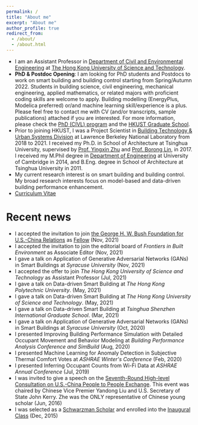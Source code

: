 ```yaml
---
permalink: /
title: "About me"
excerpt: "About me"
author_profile: true
redirect_from: 
  - /about/
  - /about.html
---
```


- I am an Assistant Professor in [Department of Civil and Environmental Engineering](https://www.ce.ust.hk/) at [The Hong Kong University of Science and Technology](https://hkust.edu.hk/home).
- **PhD & Postdoc Opening**: I am looking for PhD students and Postdocs to work on smart building and building control starting from Spring/Autumn 2022. Students in building science, civil engineering, mechanical engineering, applied mathematics, or related majors with proficient  coding skills are welcome to apply. Building modelling (EnergyPlus, Modelica preferred) or/and machine learning skill/experience is a plus. Please feel free to contact me with CV (and/or transcripts, sample publications) attached if you are interested. For more information, please check the [PhD (CIVL) program](https://prog-crs.ust.hk/pgprog/2020-21/mphil-phd-civl%20) and the [HKUST Graduate School](https://pg.ust.hk/prospective-students/home).
- Prior to joining HKUST, I was a Project Scientist in [Building Technology & Urban Systems Division](https://buildings.lbl.gov/) at Lawrence Berkeley National Laboratory from 2018 to 2021. I received my Ph.D. in School of Architecture at Tsinghua University, supervised by [Prof. Yingxin Zhu](http://www.arch.tsinghua.edu.cn/info/Building%20Science%20and%20Technology/1825) and [Prof. Borong Lin](http://www.arch.tsinghua.edu.cn/info/Building%20Science%20and%20Technology/1804), in 2017. I received my M.Phil degree in [Department of Engineering](http://www.eng.cam.ac.uk/) at University of Cambridge in 2014, and B.Eng. degree in School of Architecture at Tsinghua University in 2011.
- My current research interest is on smart building and building control. My broad research interests focus on model-based and data-driven building performance enhancement.
- [Curriculum Vitae](http://walterzwang.github.io/files/CV.pdf)


Recent news
======
- I accepted the invitation to join [the George H. W. Bush Foundation for U.S.-China Relations](https://bushchinafoundation.org/) as [Fellow](http://walterzwang.github.io/files/BushFoundationFellow.pdf) (Nov, 2021)
- I accepted the invitation to join the editorial board of *Frontiers in Built Environment* as Associate Editor (Nov, 2021)
- I gave a talk on Application of Generative Adversarial Networks (GANs) in Smart Buildings at *Syracuse University* (Nov, 2021)
- I accepted the offer to join *The Hong Kong University of Science and Technology* as Assistant Professor (Jul, 2021)
- I gave a talk on Data-driven Smart Building at *The Hong Kong Polytechnic University*. (May, 2021)
- I gave a talk on Data-driven Smart Building at *The Hong Kong University of Science and Technology*. (May, 2021)
- I gave a talk on Data-driven Smart Building at *Tsinghua Shenzhen International Graduate School*. (Mar, 2021)
- I gave a talk on Application of Generative Adversarial Networks (GANs) in Smart Buildings at *Syracuse University* (Oct, 2020)
- I presented Improving Building Performance Simulation with Detailed Occupant Movement and Behavior Modeling at *Building Performance Analysis Conference and SimBuild* (Aug, 2020)
- I presented Machine Learning for Anomaly Detection in Subjective Thermal Comfort Votes at *ASHRAE Winter's Conference* (Feb, 2020)
- I presented Inferring Occupant Counts from Wi-Fi Data at *ASHRAE Annual Conference* (Jul, 2019)
- I was invited to give a speech on the [Seventh-Round High-level Consultation on U.S.-China People to People Exchange](https://www.tsinghua.edu.cn/info/1756/71634.htm). This event was chaired by Chinese Vice Premier Yandong Liu and U.S. Secretary of State John Kerry. Zhe was the ONLY representative of Chinese young scholar (Jun, 2016)
- I was selected as a [Schwarzman Scholar](http://en.sc.tsinghua.edu.cn/) and enrolled into the [Inaugural Class](https://www.nytimes.com/2016/01/11/business/dealbook/schwarzman-scholars-announces-inaugural-class-to-study-in-china.html) (Dec, 2015)